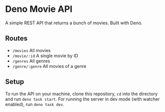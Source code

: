 # Deno Movie API

A simple REST API that returns a bunch of movies. Built with Deno.

## Routes

- `/movies` All movies
- `/movie/:id` A single movie by ID
- `/genres` All genres
- `/genre/:genre` All movies of a genre

## Setup

To run the API on your machine, clone this repository, `cd` into the directory and run `deno task start`.
For running the server in dev mode (with watcher enabled), run `deno task dev`.
